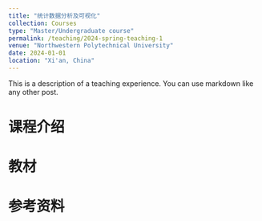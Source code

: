 ```yaml
---
title: "统计数据分析及可视化"
collection: Courses
type: "Master/Undergraduate course"
permalink: /teaching/2024-spring-teaching-1
venue: "Northwestern Polytechnical University"
date: 2024-01-01
location: "Xi'an, China"
---
```


This is a description of a teaching experience. You can use markdown like any other post.

课程介绍
======

教材
======

参考资料
======